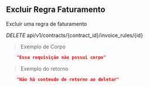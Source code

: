 ## Excluir Regra Faturamento

Excluir uma regra de faturamento

<div class="api-endpoint">
  <div class="endpoint-data">
    <i class="label label-get">DELETE</i>
     api/v1/contracts/{contract_id}/invoice_rules/{id}
  </div>
</div>


> Exemplo de Corpo

```json
    "Essa requisição não possui corpo"
```

> Exemplo do retorno

```json
    "Não há conteudo de retorno ao deletar"
```